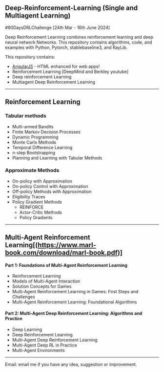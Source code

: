 ## Deep-Reinforcement-Learning (Single and Multiagent Learning)
 #90DaysDRLChallenge [24th Mar - 16th June 2024]
 
Deep Reinforcement Learning combines reinforcement learning and deep neural network Networks. This repository contains algorithms, code, and examples with Python, Pytorch, stablebaseline3, and RayLib.

This repository contains:
- [AngularJS] - HTML enhanced for web apps!
- Reinforcement Learning [DeepMind and Berkley youtube]
- Deep reinforcement Learning
- Multiagent Deep Reinforcement Learning

------------------------------------------------------------------------
## Reinforcement Learning

### Tabular methods
- Multi-armed Bandits
- Finite Markov Decision Processes
- Dynamic Programming
- Monte Carlo Methods
- Temporal Difference Learning
- n-step Bootstrapping
- Planning and Learning with Tabular Methods

### Approximate Methods
- On-policy with Approximation
- On-policy Control with Approximation
- Off-policy Methods with Approximation
- Eligibility Traces
- Policy Gradient Methods
     - REINFORCE
     - Actor-Critic Methods
     - Policy Gradients
       
-------------------------------------------------------------------------
## Multi-Agent Reinforcement Learning[(https://www.marl-book.com/download/marl-book.pdf)]

#### Part 1: Foundations of Multi-Agent Reinforcement Learning

- Reinforcement Learning
- Models of Multi-Agent Interaction
- Solution Concepts for Games
- Multi-Agent Reinforcement Learning in Games: First Steps and Challenges
- Multi-Agent Reinforcement Learning: Foundational Algorithms

#### Part 2: Multi-Agent Deep Reinforcement Learning: Algorithms and Practice

- Deep Learning
- Deep Reinforcement Learning
- Multi-Agent Deep Reinforcement Learning
- Multi-Agent Deep RL in Practice
- Multi-Agent Environments

--------------------------------------------------------------------------

[//]: # (These are reference links used in the body of this note and get stripped out when the markdown processor does its job. There is no need to format nicely because it shouldn't be seen. Thanks SO - http://stackoverflow.com/questions/4823468/store-comments-in-markdown-syntax)

   [dill]: <https://github.com/joemccann/dillinger>
   [git-repo-url]: <https://github.com/joemccann/dillinger.git>
   [john gruber]: <http://daringfireball.net>
   [df1]: <http://daringfireball.net/projects/markdown/>
   [markdown-it]: <https://github.com/markdown-it/markdown-it>
   [Ace Editor]: <http://ace.ajax.org>
   [node.js]: <http://nodejs.org>
   [Twitter Bootstrap]: <http://twitter.github.com/bootstrap/>
   [jQuery]: <http://jquery.com>
   [@tjholowaychuk]: <http://twitter.com/tjholowaychuk>
   [express]: <http://expressjs.com>
   [AngularJS]: <http://angularjs.org>
   [Gulp]: <http://gulpjs.com>

   [PlDb]: <https://github.com/joemccann/dillinger/tree/master/plugins/dropbox/README.md>
   [PlGh]: <https://github.com/joemccann/dillinger/tree/master/plugins/github/README.md>
   [PlGd]: <https://github.com/joemccann/dillinger/tree/master/plugins/googledrive/README.md>
   [PlOd]: <https://github.com/joemccann/dillinger/tree/master/plugins/onedrive/README.md>
   [PlMe]: <https://github.com/joemccann/dillinger/tree/master/plugins/medium/README.md>
   [PlGa]: <https://github.com/RahulHP/dillinger/blob/master/plugins/googleanalytics/README.md>


Email: email me if you have any idea, suggestion or improvement.
